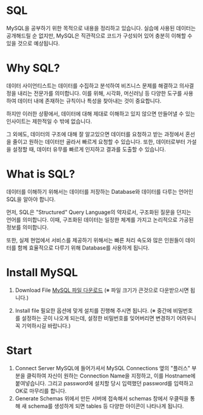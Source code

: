 # SQL
MySQL을 공부하기 위한 목적으로 내용을 정리하고 있습니다.
실습에 사용된 데이터는 공개해드릴 순 없지만, MySQL은 직관적으로 코드가 구성되어 있어 충분히 이해할 수 있을 것으로 예상됩니다.

# Why SQL?
데이터 사이언티스트는 데이터를 수집하고 분석하여 비즈니스 문제를 해결하고 의사결정을 내리는 전문가를 의미합니다.
이를 위해, 시각화, 머신러닝 등 다양한 도구를 사용하여 데이터 내에 존재하는 규칙이나 특성을 찾아내는 것이 중요합니다.

하지만 이러한 상황에서, 데이터에 대해 제대로 이해하고 있지 않으면 만들어낼 수 있는 인사이트는 제한적일 수 밖에 없습니다.

그 외에도, 데이터의 구조에 대해 잘 알고있으면 데이터를 요청하고 받는 과정에서 혼선을 줄이고 원하는 데이터만 골라서 빠르게 요청할 수 있습니다. 또한, 데이터로부터 가설을 설정할 때, 데이터 유무를 빠르게 인지하고 결과를 도출할 수 있습니다.

# What is SQL?
데이터를 이해하기 위해서는 데이터를 저장하는 Database와 데이터를 다루는 언어인 SQL을 알아야 합니다.

먼저, SQL은 "Structured" Query Language의 약자로서, 구조화된 질문을 던지는 언어를 의미합니다.
이때, 구조화된 데이터는 일정한 체계를 가지고 논리적으로 가공된 정보를 의미합니다.

또한, 실제 현업에서 서비스를 제공하기 위해서는 빠른 처리 속도와 많은 인원들이 데이터를 함께 효율적으로 다루기 위해 Database를 사용하게 됩니다. 

# Install MySQL
1. Download File
   [MySQL 파일 다운로드](https://dev.mysql.com/downloads/installer/)
   (※ 파일 크기가 큰것으로 다운받으시면 됩니다.)

3. Install file
   필요한 옵션에 맞게 설치를 진행해 주시면 됩니다.
   (※ 중간에 비밀번호를 설정하는 곳이 나오게 되는데, 설정한 비밀번호를 잊어버리면 변경하기 어려우니 꼭 기억하시길 바랍니다.)

# Start
1. Connect Server
  MySQL에 들어가셔서 MySQL Connections 옆의 "플러스" 부분을 클릭하여 자신이 원하는 Connection Name을 지정하고, 이를 Hostname에 붙여넣습니다. 그리고 password에 설치할 당시 입력했던 password를 입력하고 OK로 마무리를 합니다.
2. Generate Schemas
   위에서 만든 서버에 접속해서 schemas 창에서 우클릭을 통해 새 schema를 생성하게 되면 tables 등 다양한 아이콘이 나타나게 됩니다.
  

   




